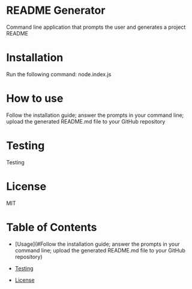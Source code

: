 # README Generator 
 Command line application that prompts the user and generates a project README 
# Installation 
 Run the following command: node.index.js  
# How to use 
 Follow the installation guide; answer the prompts in your command line; upload the generated README.md file to your GitHub repository  
# Testing 
 Testing  
# License 
 MIT  
# Table of Contents
 * [Usage](#Follow the installation guide; answer the prompts in your command line; upload the generated README.md file to your GitHub repository) 

 * [Testing](#Testing) 

 * [License](#MIT) 
